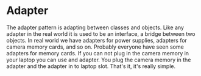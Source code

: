 # Adapter

The adapter pattern is adapting between classes and objects. Like any adapter in the real world it is used to be an interface, a bridge between two objects. In real world we have adapters for power supplies, adapters for camera memory cards, and so on. Probably everyone have seen some adapters for memory cards. If you can not plug in the camera memory in your laptop you can use and adapter. You plug the camera memory in the adapter and the adapter in to laptop slot. That's it, it's really simple.